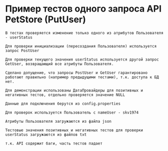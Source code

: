 Пример тестов одного запроса API PetStore (PutUser)
=========================================================
    В тестах проверяется изменение только одного из атрибутов Пользователя - userStatus
    
    Для проверки инициализации (пересоздания Пользователя) используется запрос PostUser
    
    Для проверки текущего значения userStatus используется другой запрос GetUser, возвращающий все атрибуты Пользователя.
    
    Сделано допущение, что запросы PostUser и GetUser гарантировано работают правильно (например предыдущими тестами), т.к. доступа к БД нет.
    
    Для демонстрации использованы ДатаПровайдеры для позитивных и негативных тестов, отдельно проверяется значение NULL
    
    Данные для подключения берутся из config.properties
    
    Для проверок используется Пользователь с nameUser - skv1974
    
    Атрибуты Пользователя загружаются из файла json
    
    Тестовые значения позитивных и негативных тестов для проверки userStatus загружаются из файлов txt
    
    т.к. API содержит баги, часть тестов падает
